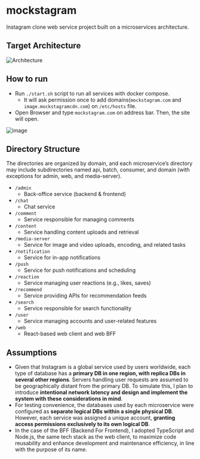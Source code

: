 # mockstagram

Instagram clone web service project built on a microservices architecture.

## Target Architecture
![Architecture](https://github.com/user-attachments/assets/e1e82eaf-41f9-49b7-9bff-51e3355f5a14)

## How to run

* Run `./start.sh` script to run all services with docker compose.
  * It will ask permission once to add domains(`mockstagram.com` and `image.mockstagramcdn.com`) on `/etc/hosts` file.
* Open Browser and type `mockstagram.com` on address bar. Then, the site will open.

![image](https://github.com/user-attachments/assets/69b9f333-71ba-4550-9315-1d1b812d7111)

## Directory Structure

The directories are organized by domain, and each microservice’s directory may include subdirectories named api, batch, consumer, and domain (with exceptions for admin, web, and media-server).

* `/admin`
  * Back-office service (backend & frontend)
* `/chat`
  * Chat service
* `/comment`
  * Service responsible for managing comments
* `/content`
  * Service handling content uploads and retrieval
* `/media-server`
  * Service for image and video uploads, encoding, and related tasks
* `/notification`
  * Service for in-app notifications
* `/push`
  * Service for push notifications and scheduling
* `/reaction`
  * Service managing user reactions (e.g., likes, saves)
* `/recommend`
  * Service providing APIs for recommendation feeds
* `/search`
  * Service responsible for search functionality
* `/user`
  * Service managing accounts and user-related features
* `/web`
  * React-based web client and web BFF

## Assumptions
* Given that Instagram is a global service used by users worldwide, each type of database has a **primary DB in one region, with replica DBs in several other regions**. Servers handling user requests are assumed to be geographically distant from the primary DB. To simulate this, I plan to introduce **intentional network latency and design and implement the system with these considerations in mind**.
* For testing convenience, the databases used by each microservice were configured as **separate logical DBs within a single physical DB**. However, each service was assigned a unique account, **granting access permissions exclusively to its own logical DB**.
* In the case of the BFF (Backend For Frontend), I adopted TypeScript and Node.js, the same tech stack as the web client, to maximize code reusability and enhance development and maintenance efficiency, in line with the purpose of its name.

